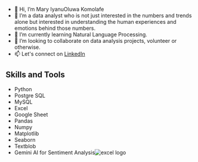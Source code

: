 - 👋 Hi, I’m Mary IyanuOluwa Komolafe
- 👀 I’m a data analyst who is not just interested in the numbers and trends alone but interested in understanding the human experiences and emotions behind those numbers.
- 🌱 I’m currently learning Natural Language Processing.
- 💞️ I’m looking to collaborate on data analysis projects, volunteer or otherwise.
- 📫 Let's connect on [LinkedIn](https://www.linkedin.com/in/komolafe-mary-iyanuoluwa)

## Skills and Tools
- Python
- Postgre SQL
- MySQL
- Excel
- Google Sheet
- Pandas
- Numpy
- Matplotlib
- Seaborn
- Textblob
- Gemini AI for Sentiment Analysis![excel logo](https://github.com/user-attachments/assets/d74fc322-0447-49ef-88ae-7016891bb565)


<!---
TheMaryK/TheMaryK is a ✨ special ✨ repository because its `README.md` (this file) appears on your GitHub profile.
You can click the Preview link to take a look at your changes.
--->
